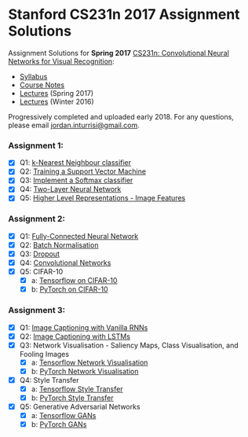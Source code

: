# Stanford CS231n 2017 Assignment Solutions
Assignment Solutions for **Spring 2017** [CS231n: Convolutional Neural Networks for Visual Recognition](http://cs231n.stanford.edu/):
- [Syllabus](http://cs231n.stanford.edu/syllabus.html)
- [Course Notes](http://cs231n.github.io/)
- [Lectures](https://www.youtube.com/playlist?list=PL3FW7Lu3i5JvHM8ljYj-zLfQRF3EO8sYv) (Spring 2017)
- [Lectures](https://www.youtube.com/playlist?list=PLkt2uSq6rBVctENoVBg1TpCC7OQi31AlC) (Winter 2016)

Progressively completed and uploaded early 2018. For any questions, please email jordan.inturrisi@gmail.com.

### Assignment 1:
- [x] Q1: [k-Nearest Neighbour classifier](https://github.com/jordaninturrisi/Stanford_CS231n_2017/blob/master/assignment1/knn.ipynb)
- [x] Q2: [Training a Support Vector Machine](https://github.com/jordaninturrisi/Stanford_CS231n_2017/blob/master/assignment1/svm.ipynb)
- [x] Q3: [Implement a Softmax classifier](https://github.com/jordaninturrisi/Stanford_CS231n_2017/blob/master/assignment1/softmax.ipynb)
- [x] Q4: [Two-Layer Neural Network](https://github.com/jordaninturrisi/Stanford_CS231n_2017/blob/master/assignment1/two_layer_net.ipynb)
- [x] Q5: [Higher Level Representations - Image Features](https://github.com/jordaninturrisi/Stanford_CS231n_2017/blob/master/assignment1/features.ipynb)

### Assignment 2:
- [x] Q1: [Fully-Connected Neural Network](https://github.com/jordaninturrisi/Stanford_CS231n_2017/blob/master/assignment2/FullyConnectedNets.ipynb)
- [x] Q2: [Batch Normalisation](https://github.com/jordaninturrisi/Stanford_CS231n_2017/blob/master/assignment2/BatchNormalization.ipynb)
- [x] Q3: [Dropout](https://github.com/jordaninturrisi/Stanford_CS231n_2017/blob/master/assignment2/Dropout.ipynb)
- [x] Q4: [Convolutional Networks](https://github.com/jordaninturrisi/Stanford_CS231n_2017/blob/master/assignment2/ConvolutionalNetworks.ipynb)
- [x] Q5: CIFAR-10
  - [x] a: [Tensorflow on CIFAR-10](https://github.com/jordaninturrisi/Stanford_CS231n_2017/blob/master/assignment2/TensorFlow.ipynb)
  - [x] b: [PyTorch on CIFAR-10](https://github.com/jordaninturrisi/Stanford_CS231n_2017/blob/master/assignment2/PyTorch.ipynb)

### Assignment 3:
- [x] Q1: [Image Captioning with Vanilla RNNs](https://github.com/jordaninturrisi/Stanford_CS231n_2017/blob/master/assignment3/RNN_Captioning.ipynb)
- [x] Q2: [Image Captioning with LSTMs](https://github.com/jordaninturrisi/Stanford_CS231n_2017/blob/master/assignment3/LSTM_Captioning.ipynb)
- [x] Q3: Network Visualisation - Saliency Maps, Class Visualisation, and Fooling Images
  - [x] a: [Tensorflow Network Visualisation](https://github.com/jordaninturrisi/Stanford_CS231n_2017/blob/master/assignment3/NetworkVisualization-TensorFlow.ipynb)
  - [x] b: [PyTorch Network Visualisation](https://github.com/jordaninturrisi/Stanford_CS231n_2017/blob/master/assignment3/NetworkVisualization-PyTorch.ipynb)
- [x] Q4: Style Transfer
  - [x] a: [Tensorflow Style Transfer](https://github.com/jordaninturrisi/Stanford_CS231n_2017/blob/master/assignment3/StyleTransfer-TensorFlow.ipynb)
  - [x] b: [PyTorch Style Transfer](https://github.com/jordaninturrisi/Stanford_CS231n_2017/blob/master/assignment3/StyleTransfer-PyTorch.ipynb)
- [x] Q5: Generative Adversarial Networks
  - [x] a: [Tensorflow GANs](https://github.com/jordaninturrisi/Stanford_CS231n_2017/blob/master/assignment3/GANs-TensorFlow.ipynb)
  - [x] b: [PyTorch GANs ](https://github.com/jordaninturrisi/Stanford_CS231n_2017/blob/master/assignment3/GANs-PyTorch.ipynb)
